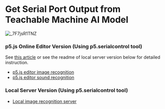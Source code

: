 # Get Serial Port Output from Teachable Machine AI Model

![_7F7jsR1TNZ](https://user-images.githubusercontent.com/44191076/75604545-bc02e000-5b14-11ea-8cc9-44da27e779db.jpg)

### p5.js Online Editor Version (Using p5.serialcontrol tool)

See [this article](https://www.hackster.io/alankrantas/use-teachable-machine-ai-to-control-anything-2ad1ee) or see the readme of local server version below for detailed instruction.

* [p5.js editor image recognition](https://editor.p5js.org/krantas/sketches/IKUf43rB)
* [p5.js editor sound recognition](https://editor.p5js.org/krantas/sketches/3wZ9hAwG)

### Local Server Version (Using p5.serialcontrol tool)

* [Local image recognition server](https://github.com/alankrantas/TeachableMachine-p5js-serialport/tree/master/teachable-machine-image-recognition-p5js-serial-port)
